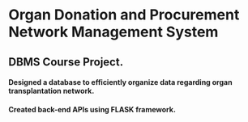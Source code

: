 # Organ Donation and Procurement Network Management System
## DBMS Course Project.
#### Designed a database to efficiently organize data regarding organ transplantation network.
#### Created back-end APIs using FLASK framework.

